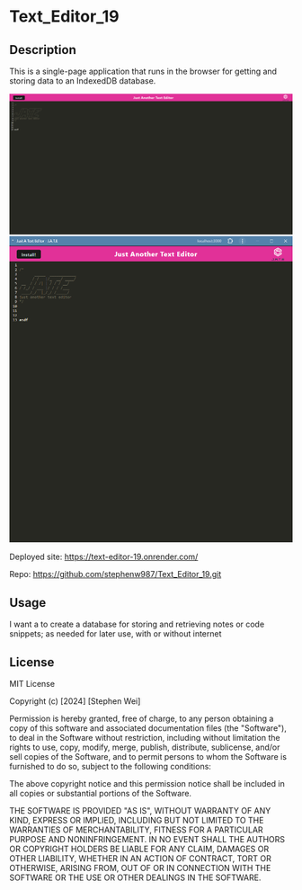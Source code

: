 # Text_Editor_19


## Description

This is a single-page application that runs in the browser for getting and storing data to an IndexedDB database. 

![Screenshot](assets/screenshot1.png)
![Screenshot](assets/screenshot2.png)


Deployed site: https://text-editor-19.onrender.com/

Repo: https://github.com/stephenw987/Text_Editor_19.git


## Usage

I want a to create a database for storing and retrieving notes or code snippets; as needed for later use, with or without internet


## License

MIT License

Copyright (c) [2024] [Stephen Wei]

Permission is hereby granted, free of charge, to any person obtaining a copy
of this software and associated documentation files (the "Software"), to deal
in the Software without restriction, including without limitation the rights
to use, copy, modify, merge, publish, distribute, sublicense, and/or sell
copies of the Software, and to permit persons to whom the Software is
furnished to do so, subject to the following conditions:

The above copyright notice and this permission notice shall be included in all
copies or substantial portions of the Software.

THE SOFTWARE IS PROVIDED "AS IS", WITHOUT WARRANTY OF ANY KIND, EXPRESS OR
IMPLIED, INCLUDING BUT NOT LIMITED TO THE WARRANTIES OF MERCHANTABILITY,
FITNESS FOR A PARTICULAR PURPOSE AND NONINFRINGEMENT. IN NO EVENT SHALL THE
AUTHORS OR COPYRIGHT HOLDERS BE LIABLE FOR ANY CLAIM, DAMAGES OR OTHER
LIABILITY, WHETHER IN AN ACTION OF CONTRACT, TORT OR OTHERWISE, ARISING FROM,
OUT OF OR IN CONNECTION WITH THE SOFTWARE OR THE USE OR OTHER DEALINGS IN THE
SOFTWARE.